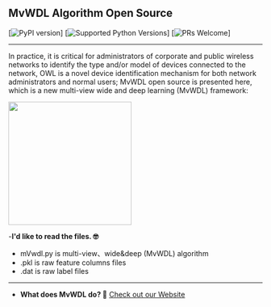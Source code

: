 ## MvWDL Algorithm Open Source

[![PyPI version](https://pypi.org/project/pip/19.0.3/)]
[![Supported Python Versions](https://www.python.org/downloads/release/python-373/)]
[![PRs Welcome](https://gitlab.pi2star.com/majun/ccs)]

---
In practice, it is critical for administrators of corporate and public wireless networks to identify the type and/or model of devices connected to the network, OWL is a novel device identification mechanism for both network administrators and normal users; MvWDL open source is presented here, which is a new multi-view wide and deep learning (MvWDL) framework:

<img align="center" height="244" src="https://gitlab.pi2star.com/majun/ccs/blob/master/MvWDL.jpeg">

-**I'd like to read the files. 🤓**
- mVwdl.py is multi-view、wide&deep (MvWDL) algorithm
- .pkl is raw feature columns files
- .dat is raw label files

---
- **What does MvWDL do? 🤔**
  [Check out our Website](https://gitlab.pi2star.com/majun/ccs)

